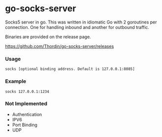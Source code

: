 go-socks-server
===============

Socks5 server in go. This was written in idiomatic Go with 2 goroutines per connection. One for handling inbound and another for 
outbound traffic. 

Binaries are provided on the release page.

https://github.com/Thordin/go-socks-server/releases 

### Usage ###

    socks [optional binding address. Default is 127.0.0.1:8085]
    
### Example ###

    socks 127.0.0.1:1234

### Not Implemented ###

* Authentication
* IPV6
* Port Binding
* UDP    